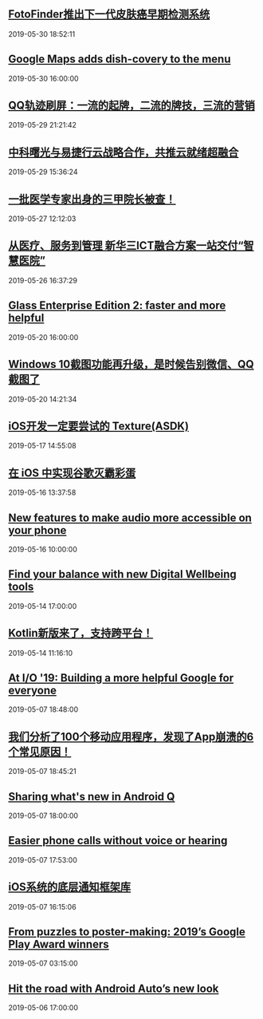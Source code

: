 ## <a href="http://news.hc3i.cn/art/201905/43542.htm" target="_blank">FotoFinder推出下一代皮肤癌早期检测系统</a>
2019-05-30 18:52:11 
## <a href="https://www.blog.google/products/maps/popular-dishes-feature-maps/" target="_blank">Google Maps adds dish-covery to the menu</a>
2019-05-30 16:00:00 
## <a href="http://mobile.51cto.com/hot-597191.htm" target="_blank">QQ轨迹刷屏：一流的起牌，二流的牌技，三流的营销</a>
2019-05-29 21:21:42 
## <a href="http://news.hc3i.cn/art/201905/43538.htm" target="_blank">中科曙光与易捷行云战略合作，共推云就绪超融合</a>
2019-05-29 15:36:24 
## <a href="http://news.hc3i.cn/art/201905/43524.htm" target="_blank">一批医学专家出身的三甲院长被查！</a>
2019-05-27 12:12:03 
## <a href="http://news.hc3i.cn/art/201905/43530.htm" target="_blank">从医疗、服务到管理 新华三ICT融合方案一站交付“智慧医院”</a>
2019-05-26 16:37:29 
## <a href="https://www.blog.google/products/hardware/glass-enterprise-edition-2/" target="_blank">Glass Enterprise Edition 2: faster and more helpful</a>
2019-05-20 16:00:00 
## <a href="http://os.51cto.com/art/201905/596659.htm" target="_blank">Windows 10截图功能再升级，是时候告别微信、QQ 截图了</a>
2019-05-20 14:21:34 
## <a href="http://mobile.51cto.com/hot-596578.htm" target="_blank">iOS开发一定要尝试的 Texture(ASDK)</a>
2019-05-17 14:55:08 
## <a href="http://mobile.51cto.com/hot-596514.htm" target="_blank">在 iOS 中实现谷歌灭霸彩蛋</a>
2019-05-16 13:37:58 
## <a href="https://www.blog.google/products/android/new-features-make-audio-more-accessible-your-phone/" target="_blank">New features to make audio more accessible on your phone</a>
2019-05-16 10:00:00 
## <a href="https://www.blog.google/outreach-initiatives/digital-wellbeing/find-your-balance-new-digital-wellbeing-tools/" target="_blank">Find your balance with new Digital Wellbeing tools</a>
2019-05-14 17:00:00 
## <a href="http://developer.51cto.com/art/201905/596354.htm" target="_blank">Kotlin新版来了，支持跨平台！</a>
2019-05-14 11:16:10 
## <a href="https://www.blog.google/technology/developers/io19-helpful-google-everyone/" target="_blank">At I/O '19: Building a more helpful Google for everyone</a>
2019-05-07 18:48:00 
## <a href="http://mobile.51cto.com/hot-596056.htm" target="_blank">我们分析了100个移动应用程序，发现了App崩溃的6个常见原因！</a>
2019-05-07 18:45:21 
## <a href="https://www.blog.google/products/android/android-q-io/" target="_blank">Sharing what's new in Android Q</a>
2019-05-07 18:00:00 
## <a href="https://www.blog.google/outreach-initiatives/accessibility/live-relay-phone-calls-io/" target="_blank">Easier phone calls without voice or hearing</a>
2019-05-07 17:53:00 
## <a href="http://mobile.51cto.com/hot-596046.htm" target="_blank">iOS系统的底层通知框架库</a>
2019-05-07 16:15:06 
## <a href="https://www.blog.google/products/google-play/2019s-google-play-award-winners/" target="_blank">From puzzles to poster-making: 2019’s Google Play Award winners</a>
2019-05-07 03:15:00 
## <a href="https://www.blog.google/products/android/android-auto-new-look-io19/" target="_blank">Hit the road with Android Auto’s new look</a>
2019-05-06 17:00:00 
